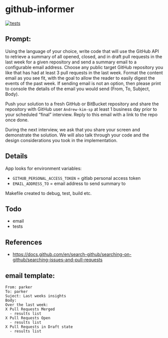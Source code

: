 # github-informer

[![tests](https://github.com/Pacobart/github-informer/actions/workflows/actions.yml/badge.svg)](https://github.com/Pacobart/github-informer/actions/workflows/actions.yml)

## Prompt:


Using the language of your choice, write code that will use the GitHub API to retrieve a summary of all opened, closed, and in draft pull requests in the last week for a given repository and send a summary email to a configurable email address. Choose any public target GitHub repository you like that has had at least 3 pull requests in the last week. Format the content email as you see fit, with the goal to allow the reader to easily digest the events of the past week. If sending email is not an option, then please print to console the details of the email you would send (From, To, Subject, Body).


Push your solution to a fresh GitHub or BitBucket repository and share the repository with GitHub user `Andrew-kim-sp` at least 1 business day prior to your scheduled “final” interview. Reply to this email with a link to the repo once done.


During the next interview, we ask that you share your screen and demonstrate the solution. We will also talk through your code and the design considerations you took in the implementation.

## Details

App looks for environment variables:
- `GITHUB_PERSONAL_ACCESS_TOKEN` = gitlab personal access token
- `EMAIL_ADDRESS_TO` = email address to send summary to

Makefile created to debug, test, build etc.

## Todo

- email
- tests


## References

- https://docs.github.com/en/search-github/searching-on-github/searching-issues-and-pull-requests


## email template:

```
From: parker
To: parker
Suject: Last weeks insights
Body:
Over the last week:
X Pull Requests Merged
  - results list
X Pull Requests Open
  - results list
X Pull Requests in Draft state
  - results list
```
